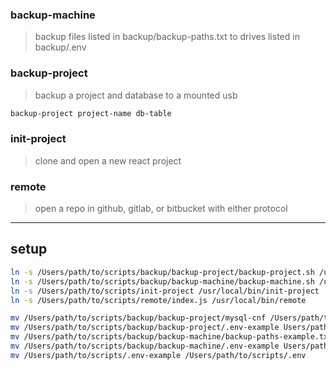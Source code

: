 ### backup-machine 
> backup files listed in backup/backup-paths.txt to drives listed in backup/.env

### backup-project 
> backup a project and database to a mounted usb
```bash 
backup-project project-name db-table
```

### init-project 
> clone and open a new react project 

### remote 
> open a repo in github, gitlab, or bitbucket with either protocol 

---

## setup 
```bash 
ln -s /Users/path/to/scripts/backup/backup-project/backup-project.sh /usr/local/bin/backup-project
ln -s /Users/path/to/scripts/backup/backup-machine/backup-machine.sh /usr/local/bin/backup-machine
ln -s /Users/path/to/scripts/init-project /usr/local/bin/init-project
ln -s /Users/path/to/scripts/remote/index.js /usr/local/bin/remote

mv /Users/path/to/scripts/backup/backup-project/mysql-cnf /Users/path/to/scripts/backup/backup-project/mysql.cnf 
mv /Users/path/to/scripts/backup/backup-project/.env-example Users/path/to/scripts/backup/backup-project/.env 
mv /Users/path/to/scripts/backup/backup-machine/backup-paths-example.txt /Users/path/to/scripts/backup/backup-machine/backup-paths.txt 
mv /Users/path/to/scripts/backup/backup-machine/.env-example Users/path/to/scripts/backup/backup-machine/.env 
mv /Users/path/to/scripts/.env-example /Users/path/to/scripts/.env 
```
